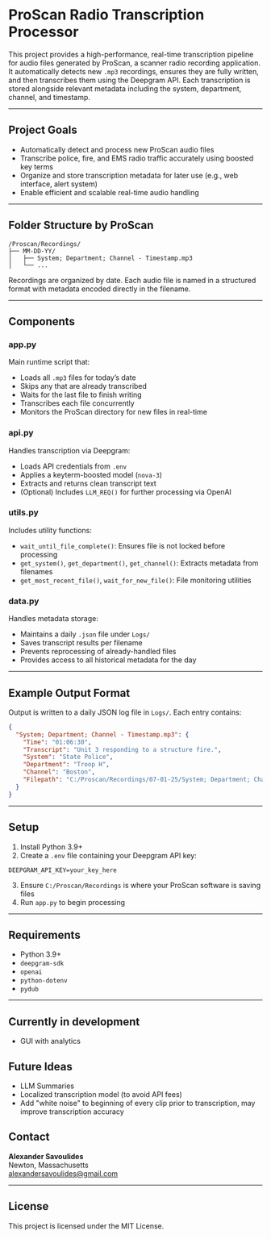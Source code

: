 # ProScan Radio Transcription Processor

This project provides a high-performance, real-time transcription pipeline for audio files generated by ProScan, a scanner radio recording application. It automatically detects new `.mp3` recordings, ensures they are fully written, and then transcribes them using the Deepgram API. Each transcription is stored alongside relevant metadata including the system, department, channel, and timestamp.

---

## Project Goals

- Automatically detect and process new ProScan audio files
- Transcribe police, fire, and EMS radio traffic accurately using boosted key terms
- Organize and store transcription metadata for later use (e.g., web interface, alert system)
- Enable efficient and scalable real-time audio handling

---

## Folder Structure by ProScan

```
/Proscan/Recordings/
├── MM-DD-YY/
│   ├── System; Department; Channel - Timestamp.mp3
│   └── ...
```

Recordings are organized by date. Each audio file is named in a structured format with metadata encoded directly in the filename.

---

## Components

### app.py

Main runtime script that:

- Loads all `.mp3` files for today’s date
- Skips any that are already transcribed
- Waits for the last file to finish writing
- Transcribes each file concurrently
- Monitors the ProScan directory for new files in real-time

### api.py

Handles transcription via Deepgram:

- Loads API credentials from `.env`
- Applies a keyterm-boosted model (`nova-3`)
- Extracts and returns clean transcript text
- (Optional) Includes `LLM_REQ()` for further processing via OpenAI

### utils.py

Includes utility functions:

- `wait_until_file_complete()`: Ensures file is not locked before processing
- `get_system()`, `get_department()`, `get_channel()`: Extracts metadata from filenames
- `get_most_recent_file()`, `wait_for_new_file()`: File monitoring utilities

### data.py

Handles metadata storage:

- Maintains a daily `.json` file under `Logs/`
- Saves transcript results per filename
- Prevents reprocessing of already-handled files
- Provides access to all historical metadata for the day

---

## Example Output Format

Output is written to a daily JSON log file in `Logs/`. Each entry contains:

```json
{
  "System; Department; Channel - Timestamp.mp3": {
    "Time": "01:06:30",
    "Transcript": "Unit 3 responding to a structure fire.",
    "System": "State Police",
    "Department": "Troop H",
    "Channel": "Boston",
    "Filepath": "C:/Proscan/Recordings/07-01-25/System; Department; Channel - Timestamp.mp3"
  }
}
```

---

## Setup

1. Install Python 3.9+  
2. Create a `.env` file containing your Deepgram API key:

```
DEEPGRAM_API_KEY=your_key_here
```

3. Ensure `C:/Proscan/Recordings` is where your ProScan software is saving files  
4. Run `app.py` to begin processing

---

## Requirements

- Python 3.9+
- `deepgram-sdk`
- `openai`
- `python-dotenv`
- `pydub`
---

## Currently in development

- GUI with analytics

## Future Ideas

- LLM Summaries
- Localized transcription model (to avoid API fees)
- Add "white noise" to beginning of every clip prior to transcription, may improve transcription accuracy

## Contact

**Alexander Savoulides**  
Newton, Massachusetts  
alexandersavoulides@gmail.com

---

## License

This project is licensed under the MIT License.

